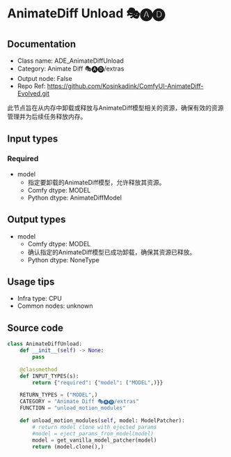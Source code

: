 # AnimateDiff Unload 🎭🅐🅓
## Documentation
- Class name: ADE_AnimateDiffUnload
- Category: Animate Diff 🎭🅐🅓/extras
- Output node: False
- Repo Ref: https://github.com/Kosinkadink/ComfyUI-AnimateDiff-Evolved.git

此节点旨在从内存中卸载或释放与AnimateDiff模型相关的资源，确保有效的资源管理并为后续任务释放内存。

## Input types
### Required
- model
    - 指定要卸载的AnimateDiff模型，允许释放其资源。
    - Comfy dtype: MODEL
    - Python dtype: AnimateDiffModel

## Output types
- model
    - Comfy dtype: MODEL
    - 确认指定的AnimateDiff模型已成功卸载，确保其资源已释放。
    - Python dtype: NoneType

## Usage tips
- Infra type: CPU
- Common nodes: unknown

## Source code
```python
class AnimateDiffUnload:
    def __init__(self) -> None:
        pass

    @classmethod
    def INPUT_TYPES(s):
        return {"required": {"model": ("MODEL",)}}

    RETURN_TYPES = ("MODEL",)
    CATEGORY = "Animate Diff 🎭🅐🅓/extras"
    FUNCTION = "unload_motion_modules"

    def unload_motion_modules(self, model: ModelPatcher):
        # return model clone with ejected params
        #model = eject_params_from_model(model)
        model = get_vanilla_model_patcher(model)
        return (model.clone(),)